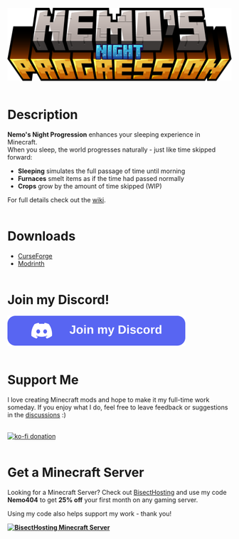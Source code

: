 ![Nemo's Night Progression](https://github.com/NemoNotFound/NemoNotFound/blob/master/resources/minecraft_projects/titles/png/nemos_night_progression.png?raw=true)
<br><br>

# Description

**Nemo's Night Progression** enhances your sleeping experience in Minecraft.    
When you sleep, the world progresses naturally - just like time skipped forward:

- **Sleeping** simulates the full passage of time until morning
- **Furnaces** smelt items as if the time had passed normally
- **Crops** grow by the amount of time skipped (WIP)

For full details check out the [wiki](https://github.com/NemoNotFound/NemosNightProgression/wiki).
<br><br>

# Downloads

- [CurseForge](https://curseforge.com/minecraft/mc-mods/nemos-night-progression)
- [Modrinth](https://modrinth.com/mod/nemos-night-progression)
<br><br>

# Join my Discord!

[![Join my Discord](https://github.com/NemoNotFound/NemoNotFound/blob/master/resources/svg/join_discord_button.svg?raw=true)](https://discord.com/invite/yxs9dga)
<br><br>

# Support Me

I love creating Minecraft mods and hope to make it my full-time work someday.
If you enjoy what I do, feel free to leave feedback or suggestions in the [discussions](https://github.com/NemoNotFound/NemosNightProgression/discussions/) :)
<br><br>

[![ko-fi donation](https://ko-fi.com/img/githubbutton_sm.svg)](https://ko-fi.com/nemonotfound)
<br><br>

# Get a Minecraft Server

Looking for a Minecraft Server? 
Check out [BisectHosting](https://bisecthosting.com/Nemo404) and use my code **Nemo404** to get **25% off** your first month on any gaming server.  

Using my code also helps support my work - thank you!

[**![BisectHosting Minecraft Server](https://www.bisecthosting.com/partners/custom-banners/e6d95b5e-b7fb-47eb-ad78-4dc6071a6171.png)**](https://bisecthosting.com/Nemo404)